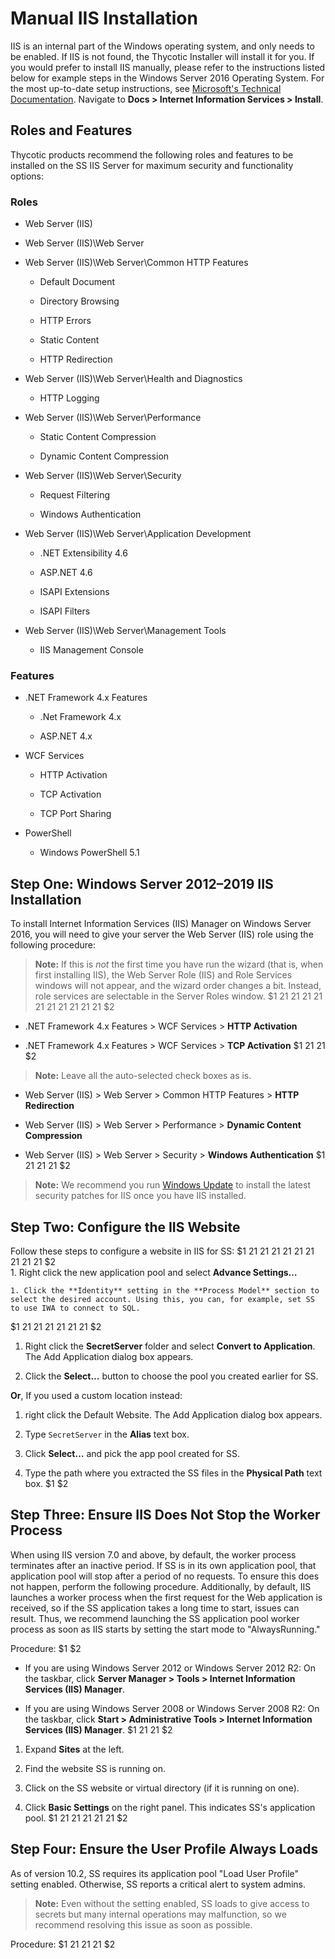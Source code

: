 [title]: # (IIS Manual Installation)
[tags]: # (Installation, IIS)
[priority]: # (1000)

# Manual IIS Installation

IIS is an internal part of the Windows operating system, and only needs to be enabled. If IIS is not found, the Thycotic Installer will install it for you. If you would prefer to install IIS manually, please refer to the instructions listed below for example steps in the Windows Server 2016 Operating System. For the most up-to-date setup instructions, see [Microsoft's Technical Documentation](https://docs.microsoft.com/en-us/). Navigate to **Docs \> Internet Information Services \> Install**.

## Roles and Features

Thycotic products recommend the following roles and features to be installed on the SS IIS Server for maximum security and functionality options:

### Roles

- Web Server (IIS)

- Web Server (IIS)\Web Server

- Web Server (IIS)\Web Server\Common HTTP Features

  - Default Document

  - Directory Browsing

  - HTTP Errors

  - Static Content

  - HTTP Redirection

- Web Server (IIS)\Web Server\Health and Diagnostics

  - HTTP Logging

- Web Server (IIS)\Web Server\Performance

  - Static Content Compression

  - Dynamic Content Compression

- Web Server (IIS)\Web Server\Security

  - Request Filtering

  - Windows Authentication

- Web Server (IIS)\Web Server\Application Development

  - .NET Extensibility 4.6

  - ASP.NET 4.6

  - ISAPI Extensions

  - ISAPI Filters

- Web Server (IIS)\Web Server\Management Tools

  - IIS Management Console

### Features

- .NET Framework 4.x Features

  - .Net Framework 4.x

  - ASP.NET 4.x

- WCF Services

  - HTTP Activation

  - TCP Activation

  - TCP Port Sharing

- PowerShell

  - Windows PowerShell 5.1

## Step One: Windows Server 2012–2019 IIS Installation

To install Internet Information Services (IIS) Manager on Windows Server 2016, you will need to give your server the Web Server (IIS) role using the following procedure:

> **Note:** If this is *not* the first time you have run the wizard (that is, when first installing IIS), the Web Server Role (IIS) and Role Services windows will not appear, and the wizard order changes a bit. Instead, role services are selectable in the Server Roles window.
$1
$2$1
$2$1
$2$1
$2$1
$2$1
$2$1
$2$1
$2$1
$2$1
$2$1
$2
   - .NET Framework 4.x Features \> WCF Services \> **HTTP Activation**

   - .NET Framework 4.x Features \> WCF Services \> **TCP Activation**
$1
$2$1
$2$1
$2
   >**Note:** Leave all the auto-selected check boxes as is.

   - Web Server (IIS) \> Web Server \> Common HTTP Features \> **HTTP Redirection**

   - Web Server (IIS) \> Web Server \> Performance \> **Dynamic Content Compression**

   - Web Server (IIS) \> Web Server \> Security \> **Windows Authentication**
$1
$2$1
$2$1
$2$1
$2
> **Note:** We recommend you run [Windows Update](http://update.microsoft.com/) to install the latest security patches for IIS once you have IIS installed.

## Step Two: Configure the IIS Website

 Follow these steps to configure a website in IIS for SS:
$1
$2$1
$2$1
$2$1
$2$1
$2$1
$2$1
$2$1
$2$1
$2$1
$2    
    1. Right click the new application pool and select **Advance Settings…**
    
    1. Click the **Identity** setting in the **Process Model** section to select the desired account. Using this, you can, for example, set SS to use IWA to connect to SQL.
$1
$2$1
$2$1
$2$1
$2$1
$2$1
$2$1
$2   
   1. Right click the **SecretServer** folder and select **Convert to Application**. The Add Application dialog box appears.

   1. Click the **Select…** button to choose the pool you created earlier for SS.
   
   **Or**, If you used a custom location instead:
   
   1. right click the Default Website. The Add Application dialog box appears.

   1. Type `SecretServer` in the **Alias** text box.

   1. Click **Select…** and pick the app pool created for SS.

   1. Type the path where you extracted the SS files in the **Physical Path** text box.
$1
$2
## Step Three: Ensure IIS Does Not Stop the Worker Process

When using IIS version 7.0 and above, by default, the worker process terminates after an inactive period. If SS is in its own application pool, that application pool will stop after a period of no requests. To ensure this does not happen, perform the following procedure. Additionally, by default, IIS launches a worker process when the first request for the Web application is received, so if the SS application takes a long time to start, issues can result. Thus, we recommend launching the SS application pool worker process as soon as IIS starts by setting the start mode to "AlwaysRunning." 

Procedure: 
$1
$2
   - If you are using Windows Server 2012 or Windows Server 2012 R2: On the taskbar, click **Server Manager \> Tools \> Internet Information Services (IIS) Manager**.

   - If you are using Windows Server 2008 or Windows Server 2008 R2: On the taskbar, click **Start \> Administrative Tools \> Internet Information Services (IIS) Manager**.
$1
$2$1
$2$1
$2
   1. Expand **Sites** at the left.
   
   1. Find the website SS is running on.
   
   1. Click on the SS website or virtual directory (if it is running on one).
   
   1. Click **Basic Settings** on the right panel. This indicates SS's application pool.
$1
$2$1
$2$1
$2$1
$2$1
$2$1
$2
## Step Four: Ensure the User Profile Always Loads

As of version 10.2, SS requires its application pool "Load User Profile" setting enabled. Otherwise, SS reports a critical alert to system admins. 

> **Note:** Even without the setting enabled, SS loads to give access to secrets but many internal operations may malfunction, so we recommend resolving this issue as soon as possible. 

Procedure:
$1
$2$1
$2$1
$2$1
$2